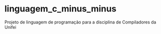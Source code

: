 # linguagem_c_minus_minus
 Projeto de linguagem de programação para a disciplina de Compiladores da Unifei
